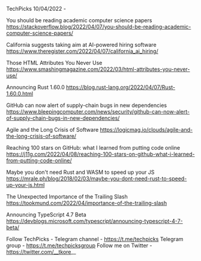 TechPicks 10/04/2022 -

You should be reading academic computer science papers
https://stackoverflow.blog/2022/04/07/you-should-be-reading-academic-computer-science-papers/

California suggests taking aim at AI-powered hiring software
https://www.theregister.com/2022/04/07/california_ai_hiring/

Those HTML Attributes You Never Use
https://www.smashingmagazine.com/2022/03/html-attributes-you-never-use/

Announcing Rust 1.60.0
https://blog.rust-lang.org/2022/04/07/Rust-1.60.0.html

GitHub can now alert of supply-chain bugs in new dependencies
https://www.bleepingcomputer.com/news/security/github-can-now-alert-of-supply-chain-bugs-in-new-dependencies/

Agile and the Long Crisis of Software
https://logicmag.io/clouds/agile-and-the-long-crisis-of-software/

Reaching 100 stars on GitHub: what I learned from putting code online
https://j11g.com/2022/04/08/reaching-100-stars-on-github-what-i-learned-from-putting-code-online/

Maybe you don't need Rust and WASM to speed up your JS
https://mrale.ph/blog/2018/02/03/maybe-you-dont-need-rust-to-speed-up-your-js.html

The Unexpected Importance of the Trailing Slash
https://tookmund.com/2022/04/importance-of-the-trailing-slash

Announcing TypeScript 4.7 Beta
https://devblogs.microsoft.com/typescript/announcing-typescript-4-7-beta/

Follow TechPicks -
Telegram channel - https://t.me/techpicks
Telegram group - https://t.me/techpicksgroup
Follow me on Twitter - https://twitter.com/__tkore__